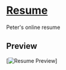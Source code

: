 # [Resume](https://www.peterphan.net/)

Peter's online resume

## Preview

[![Resume Preview](https://www.peterphan.net/img/resume.PNG)]
